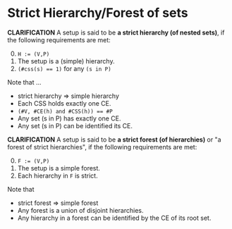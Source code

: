 
<!-- ======================================================================= -->
# Strict Hierarchy/Forest of sets

**CLARIFICATION**
A setup is said to be **a strict hierarchy (of nested sets)**,
if the following requirements are met:

0. `H := (V,P)`
1. The setup is a (simple) hierarchy.
2. `(#css(s) == 1)` for any `(s in P)`

Note that ...

* strict hierarchy => simple hierarchy
* Each CSS holds exactly one CE.
* `(#V, #CE(h) and #CSS(h)) == #P`
* Any set (s in P) has exactly one CE.
* Any set (s in P) can be identified its CE.

**CLARIFICATION**
A setup is said to be **a strict forest (of hierarchies)**
or "a forest of strict hierarchies", if the following requirements are met:

0. `F := (V,P)`
1. The setup is a simple forest.
2. Each hierarchy in `F` is strict.

Note that

* strict forest => simple forest
* Any forest is a union of disjoint hierarchies.
* Any hierarchy in a forest can be identified by the CE of its root set.
